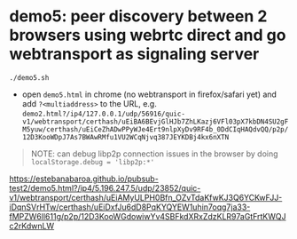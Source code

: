 # demo5: peer discovery between 2 browsers using webrtc direct and go webtransport as signaling server

```
./demo5.sh
```
- open `demo5.html` in chrome (no webtransport in firefox/safari yet) and add `?<multiaddress>` to the URL, e.g. `demo2.html?/ip4/127.0.0.1/udp/56916/quic-v1/webtransport/certhash/uEiBA6BEvjGlHJb7ZhLKazj6VFl03pX7kbDN4SU2gFM5yuw/certhash/uEiCeZhADwPPyWJe4Ert9nlpXyDv9RF4b_0DdCIqHAQdvQQ/p2p/12D3KooWDpJ7As7BWAwRMfu1VU2WCqNjvq387JEYKDBj4kx6nXTN`
> NOTE: can debug libp2p connection issues in the browser by doing `localStorage.debug = 'libp2p:*'`

https://estebanabaroa.github.io/pubsub-test2/demo5.html?/ip4/5.196.247.5/udp/23852/quic-v1/webtransport/certhash/uEiAMyULPH0Bfn_OZvTdaKfwKJ3Q6YCKwFJJ-iDqnSVrHTw/certhash/uEiDxfJu6dD8PqKYQYEW1uhin7oqg7ja33-fMPZW6ll611g/p2p/12D3KooWGdowiwYv4SBFkdXRxZdzKLR97aGtFrtKWQJc2rKdwnLW
